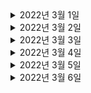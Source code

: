 

<details> <summary> 2022년 3월 1일 </summary>

## 회사 업무

## 개인 공부
- [개인플젝] order-and-gift-project
  - Order, Gift 프로젝트 
    - (User) 유저 도메인 정의
    - (User) 유저 생성 API 완성 
    - (User) 내정보 조회 API 완성
    - (User) 회원 탈퇴 API 완성
    - (User) 회원 재가입 API 완성 
- [DDD] 도메인 주도 설계란 무엇인가?
  - Chapter1) 도메인 주도 설계 복습 및 정리 (0% -> 100%)

</details>

<details> <summary> 2022년 3월 2일 </summary>

## 회사 업무
- 부릉 로지스틱스 오더 상태 이벤트 비동기 전달
  - 각 오더 상태 이벤트마다 다른 스펙으로 카프카에 전송하는 코드 작성
- 코드리뷰
  - ITSMCHG-6678 비마트 기사위치 알람 제거
  - ITSMCHG-6656 기사 출근시 고용보험 체크를 위한 앱버전 체크로직 제거
  - ITSMCHG-5889 배민1 callback agentlocation
- 메쉬톡데이
- DDD 스터디) 도메인 주도 설계란 무엇인가? - Chapter1

## 개인 공부
- [개인플젝] order-and-gift-project
  - Order, Gift 프로젝트 
    - (User) DB에 저장된 User를 활용하도록 리팩토링

</details>

<details> <summary> 2022년 3월 3일 </summary>

## 회사 업무
- 부릉 로지스틱스 오더 상태 이벤트 비동기 전달
  - 각 오더 상태 이벤트마다 다른 스펙으로 카프카에 전송하는 코드 작성
  - PR작성
  - local 테스트
  - dev1배포 및 테스트
- 코드리뷰
  - ITSMCHG-6716 기사 삭제 시 employmentStatus 업데이트

## 개인 공부
- [개인플젝] order-and-gift-project
  - Order, Gift 프로젝트 
    - (Admin) 어드민 생성 API
- [PS] python
  - dp 1문제 풀이

</details>

<details> <summary> 2022년 3월 4일 </summary>

## 회사 업무
- 부릉 로지스틱스 오더 상태 이벤트 비동기 전달
  - 테스트코드 작성
  - PR리뷰 반영

## 개인 공부
- [개인플젝] order-and-gift-project
  - Order, Gift 프로젝트 
    - (User, Admin) 유저, 어드민 생성시 혹은 조회시 검증한다. 

</details>

<details> <summary> 2022년 3월 5일 </summary>

## 회사 업무

## 개인 공부
- [개인플젝] order-and-gift-project
  - Order, Gift 프로젝트 
    - (User, Admin) 어드민용 다른 유저 정보 조회 API
    - (User, Admin) 어드민용 다른 유저 정보 삭제 API
    - (User, Admin) 어드민용 다른 유저 재가입 API

</details>

<details> <summary> 2022년 3월 6일 </summary>

## 회사 업무

## 개인 공부
- [개인플젝] order-and-gift-project
  - Order, Gift 프로젝트 
    - (Partner) Partner API에서 Auth활용 및 User 도메인과 연동

</details>